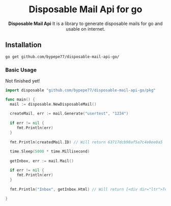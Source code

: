 <div align="center">
 <h1>Disposable Mail Api for go</h1>
    <span><strong>Disposable Mail Api</strong> It is a library to generate disposable mails for go and usable on internet.</span><br />
</div>

## Installation
```bash
go get github.com/bypepe77/disposable-mail-api-go/
```
### Basic Usage

Not finished yet!

```go
import disposable "github.com/bypepe77/disposable-mail-api-go/pkg"

func main() {
  mail := disposable.NewDisposableMail()
  
  createMail, err := mail.Generate("usertest", "1234")
  
  if err != nil {
     fmt.Println(err)
  }
  
  fmt.Println(createdMail.ID) // Will return 63717dcb98af5a7c4e0ee0a5
  
  time.Sleep(5000 * time.Millisecond)
  
  getInbox, err := mail.Mail()

  if err != nil {
     fmt.Println(err)
  }
  
  fmt.Println("Inbox", getInbox.Html) // Will return [<div dir="ltr">Test mail</div>]
  
}

```
